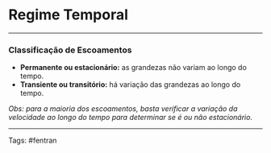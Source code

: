 # Regime Temporal

---

### Classificação de Escoamentos

- **Permanente ou estacionário:** as grandezas não variam ao longo do tempo.
- **Transiente ou transitório:** há variação das grandezas ao longo do tempo.

*Obs: para a maioria dos escoamentos, basta verificar a variação da velocidade ao longo do tempo para determinar se é ou não estacionário.*

---

Tags: #fentran 